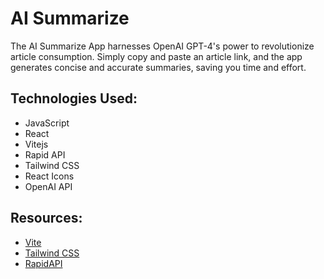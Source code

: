 # AI Summarize

The AI Summarize App harnesses OpenAI GPT-4's power to revolutionize article consumption. Simply copy and paste an article link, and the app generates concise and accurate summaries, saving you time and effort.

## Technologies Used:
- JavaScript
- React
- Vitejs
- Rapid API
- Tailwind CSS
- React Icons
- OpenAI API

## Resources:
- [Vite](hhttps://vitejs.dev/guide/) 
- [Tailwind CSS](https://tailwindcss.com/docs/installation/using-postcss)
- [RapidAPI](https://rapidapi.com/)


